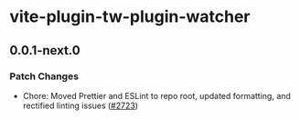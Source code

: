 # vite-plugin-tw-plugin-watcher

## 0.0.1-next.0

### Patch Changes

- Chore: Moved Prettier and ESLint to repo root, updated formatting, and rectified linting issues ([#2723](https://github.com/skeletonlabs/skeleton/pull/2723))
